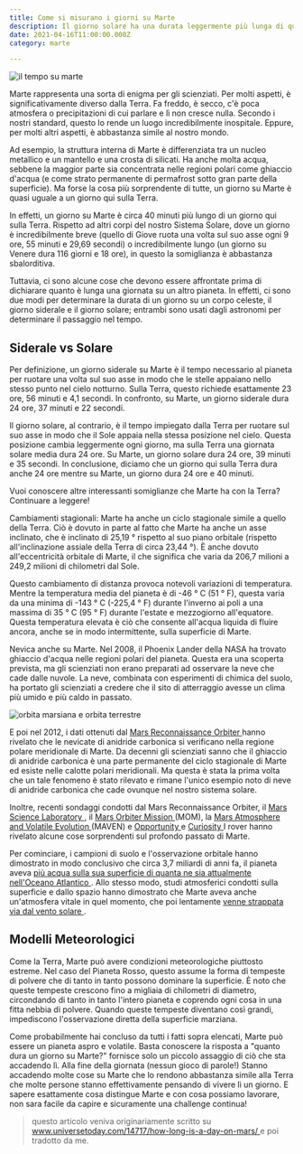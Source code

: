 ```yaml
---
title: Come si misurano i giorni su Marte
description: Il giorno solare ha una durata leggermente più lunga di quello siderale a causa dell'orbita del pianeta attorno al Sole, che implica una leggera rotazione extra sul proprio asse per raggiungere nuovamente la stessa posizione rispetto al Sole.
date: 2021-04-16T11:00:00.000Z
category: marte

---
```


<img src="/mars-time.jpg" alt="il tempo su marte"/>

Marte rappresenta una sorta di enigma per gli scienziati. Per molti aspetti, è significativamente diverso dalla Terra. Fa freddo, è secco, c'è poca atmosfera o precipitazioni di cui parlare e lì non cresce nulla. Secondo i nostri standard, questo lo rende un luogo incredibilmente inospitale. Eppure, per molti altri aspetti, è abbastanza simile al nostro mondo.

Ad esempio, la struttura interna di Marte è differenziata tra un nucleo metallico e un mantello e una crosta di silicati. Ha anche molta acqua, sebbene la maggior parte sia concentrata nelle regioni polari come ghiaccio d'acqua (e come strato permanente di permafrost sotto gran parte della superficie). Ma forse la cosa più sorprendente di tutte, un giorno su Marte è quasi uguale a un giorno qui sulla Terra.

In effetti, un giorno su Marte è circa 40 minuti più lungo di un giorno qui sulla Terra. Rispetto ad altri corpi del nostro Sistema Solare, dove un giorno è incredibilmente breve (quello di Giove ruota una volta sul suo asse ogni 9 ore, 55 minuti e 29,69 secondi) o incredibilmente lungo (un giorno su Venere dura 116 giorni e 18 ore), in questo la somiglianza è abbastanza sbalorditiva.

Tuttavia, ci sono alcune cose che devono essere affrontate prima di dichiarare quanto è lunga una giornata su un altro pianeta. In effetti, ci sono due modi per determinare la durata di un giorno su un corpo celeste, il giorno siderale e il giorno solare; entrambi sono usati dagli astronomi per determinare il passaggio nel tempo.

<h2>Siderale vs Solare</h2>

Per definizione, un giorno siderale su Marte è il tempo necessario al pianeta per ruotare una volta sul suo asse in modo che le stelle appaiano nello stesso punto nel cielo notturno. Sulla Terra, questo richiede esattamente 23 ore, 56 minuti e 4,1 secondi. In confronto, su Marte, un giorno siderale dura 24 ore, 37 minuti e 22 secondi.

Il giorno solare, al contrario, è il tempo impiegato dalla Terra per ruotare sul suo asse in modo che il Sole appaia nella stessa posizione nel cielo. Questa posizione cambia leggermente ogni giorno, ma sulla Terra una giornata solare media dura 24 ore. Su Marte, un giorno solare dura 24 ore, 39 minuti e 35 secondi. In conclusione, diciamo che un giorno qui sulla Terra dura anche 24 ore mentre su Marte, un giorno dura 24 ore e 40 minuti.

Vuoi conoscere altre interessanti somiglianze che Marte ha con la Terra? Continuare a leggere!

Cambiamenti stagionali:
Marte ha anche un ciclo stagionale simile a quello della Terra. Ciò è dovuto in parte al fatto che Marte ha anche un asse inclinato, che è inclinato di 25,19 ° rispetto al suo piano orbitale (rispetto all'inclinazione assiale della Terra di circa 23,44 °). È anche dovuto all'eccentricità orbitale di Marte, il che significa che varia da 206,7 milioni a 249,2 milioni di chilometri dal Sole.

Questo cambiamento di distanza provoca notevoli variazioni di temperatura. Mentre la temperatura media del pianeta è di -46 ° C (51 ° F), questa varia da una minima di -143 ° C (-225,4 ° F) durante l'inverno ai poli a una massima di 35 ° C (95 ° F) durante l'estate e mezzogiorno all'equatore. Questa temperatura elevata è ciò che consente all'acqua liquida di fluire ancora, anche se in modo intermittente, sulla superficie di Marte.

Nevica anche su Marte. Nel 2008, il Phoenix Lander della NASA ha trovato ghiaccio d'acqua nelle regioni polari del pianeta. Questa era una scoperta prevista, ma gli scienziati non erano preparati ad osservare la neve che cade dalle nuvole. La neve, combinata con esperimenti di chimica del suolo, ha portato gli scienziati a credere che il sito di atterraggio avesse un clima più umido e più caldo in passato.

<img src="/earthmarsorbittop.jpg" alt="orbita marsiana e orbita terrestre">

E poi nel 2012, i dati ottenuti dal <a rel="canonical noreferrer noopener" target="_blank" href="https://www.nasa.gov/mission_pages/MRO/main/index.html"> Mars Reconnaissance Orbiter </a> hanno rivelato che le nevicate di anidride carbonica si verificano nella regione polare meridionale di Marte. Da decenni gli scienziati sanno che il ghiaccio di anidride carbonica è una parte permanente del ciclo stagionale di Marte ed esiste nelle calotte polari meridionali. Ma questa è stata la prima volta che un tale fenomeno è stato rilevato e rimane l'unico esempio noto di neve di anidride carbonica che cade ovunque nel nostro sistema solare.

Inoltre, recenti sondaggi condotti dal Mars Reconnaissance Orbiter, il <a href="https://mars.jpl.nasa.gov/msl/"> Mars Science Laboratory </a>, il <a href = "http://www.isro.gov.in/pslv-c25-mars-orbiter-mission">Mars Orbiter Mission </a> (MOM), la <a href =" https://www.nasa.gov /mission_pages/maven/main/index.html">Mars Atmosphere and Volatile Evolution </a> (MAVEN) e <a href = "https://mars.nasa.gov/mer/mission/status.html#opportunity "> Opportunity </a> e <a href="https://www.nasa.gov/mission_pages/msl/index.html"> Curiosity </a> I rover hanno rivelato alcune cose sorprendenti sul profondo passato di Marte.

Per cominciare, i campioni di suolo e l'osservazione orbitale hanno dimostrato in modo conclusivo che circa 3,7 miliardi di anni fa, il pianeta aveva <a href = "https://www.nasa.gov/press/2015/march/nasa-research-suggests -mars-una-volta-aveva-più-acqua-che-terra-s-oceano-artico "> più acqua sulla sua superficie di quanta ne sia attualmente nell'Oceano Atlantico </a>. Allo stesso modo, studi atmosferici condotti sulla superficie e dallo spazio hanno dimostrato che Marte aveva anche un'atmosfera vitale in quel momento, che poi lentamente <a href = "https://www.universetoday.com/123252/nasas-maven-orbiter -discovers-il-vento-solare-spogliato-via-mars-atmosphere-che causa-trasformazioni-radicali / "> venne strappata via dal vento solare </a>.

<h2>Modelli Meteorologici</h2>

Come la Terra, Marte può avere condizioni meteorologiche piuttosto estreme. Nel caso del Pianeta Rosso, questo assume la forma di tempeste di polvere che di tanto in tanto possono dominare la superficie. È noto che queste tempeste crescono fino a migliaia di chilometri di diametro, circondando di tanto in tanto l'intero pianeta e coprendo ogni cosa in una fitta nebbia di polvere. Quando queste tempeste diventano così grandi, impediscono l'osservazione diretta della superficie marziana.

Come probabilmente hai concluso da tutti i fatti sopra elencati, Marte può essere un pianeta aspro e volatile. Basta conoscere la risposta a "quanto dura un giorno su Marte?" fornisce solo un piccolo assaggio di ciò che sta accadendo lì. Alla fine della giornata (nessun gioco di parole!) Stanno accadendo molte cose su Marte che lo rendono abbastanza simile alla Terra che molte persone stanno effettivamente pensando di vivere lì un giorno. E sapere esattamente cosa distingue Marte e con cosa possiamo lavorare, non sara facile da capire e sicuramente una challenge continua!

<blockquote>
questo articolo veniva originariamente scritto su <a href="https://www.universetoday.com/14717/how-long-is-a-day-on-mars/" rel="canonical noopenr noreferrer" target="_blank">www.universetoday.com/14717/how-long-is-a-day-on-mars/
</a> e poi tradotto da me.
</blockquote>

